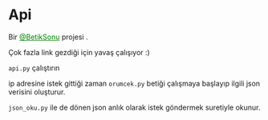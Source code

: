 # Api
<p>Bir <a style="color:green" href="https://t.me/BetikSonu" target="_blank">@BetikSonu</a> projesi .

Çok fazla link gezdiği için yavaş çalışıyor :)

`api.py` çalıştırın

ip adresine istek gittiği zaman `orumcek.py` betiği çalışmaya başlayıp ilgili json verisini oluşturur.

`json_oku.py` ile de dönen json anlık olarak istek göndermek suretiyle okunur.
